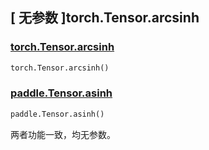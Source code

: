 ## [ 无参数 ]torch.Tensor.arcsinh

### [torch.Tensor.arcsinh](https://pytorch.org/docs/stable/generated/torch.Tensor.arcsinh)

```python
torch.Tensor.arcsinh()
```

### [paddle.Tensor.asinh](https://www.paddlepaddle.org.cn/documentation/docs/zh/develop/api/paddle/Tensor_cn.html#asinh-name-none)

```python
paddle.Tensor.asinh()
```

两者功能一致，均无参数。
